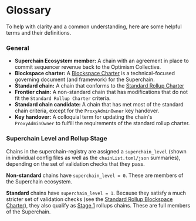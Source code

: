 # Glossary

To help with clarity and a common understanding, here are some helpful terms and their definitions.

### General

* **Superchain Ecosystem member:** A chain with an agreement in place to commit sequencer revenue back to the Optimism Collective.
* **Blockspace charter:** A [Blockspace Charter](https://gov.optimism.io/t/season-6-introducing-blockspace-charters-superchain-first-governance/8133) is a technical-focused governing document (and framework) for the Superchain.
* **Standard chain:** A chain that conforms to the [Standard Rollup Charter](https://gov.optimism.io/t/season-6-draft-standard-rollup-charter/8135)
* **Frontier chain:** A non-standard chain that has modifications that do not fit the `Standard Rollup Charter` criteria.
* **Standard chain candidate:** A chain that has met most of the standard chain criteria, except for the `ProxyAdminOwner` key handover.
* **Key handover:**  A colloquial term for updating the chain's `ProxyAdminOwner` to fulfill the requirements of the standard rollup charter.

### Superchain Level and Rollup Stage

Chains in the superchain-registry are assigned a `superchain_level` (shown in individual config files as well as the `chainList.toml/json` summaries), depending on the set of validation checks that they pass.

**Non-standard** chains have `superchain_level = 0`. These are members of the Superchain ecosystem.

**Standard** chains have `superchain_level = 1`. Because they satisfy a much stricter set of validation checks (see the [Standard Rollup Blockspace Charter](https://gov.optimism.io/t/season-6-draft-standard-rollup-charter/8135)), they also qualify as [Stage 1](https://ethereum-magicians.org/t/proposed-milestones-for-rollups-taking-off-training-wheels/11571) rollups chains. These are full members of the Superchain.
